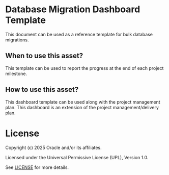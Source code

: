 # Database Migration Dashboard Template

This document can be used as a reference template for bulk database migrations.

## When to use this asset?

This template can be used to report the progress at the end of each project milestone.

## How to use this asset?

This dashboard template can be used along with the project management plan. This dashboard is an extension of the project management/delivery plan.

# License

Copyright (c) 2025 Oracle and/or its affiliates.

Licensed under the Universal Permissive License (UPL), Version 1.0.

See [LICENSE](https://github.com/oracle-devrel/technology-engineering/blob/main/LICENSE) for more details.
